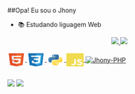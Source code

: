 ##Opa! Eu sou o Jhony

- 📚 Estudando liguagem Web

<div align="center">
  <a href="https://github.com/Jhony07">
  <img height="180em" src="https://github-readme-stats.vercel.app/api?username=jhony07&show_icons=true&theme=vision-friendly-dark&include_all_commits=true&count_private=true"/>
  <img height="180em" src="https://github-readme-stats.vercel.app/api/top-langs/?username=jhony07&layout=compact&langs_count=7&theme=vision-friendly-dark"/>
</div>
  
  <div style="display: inline_block"><br>
    <img align="center" alt="Jhony-HTML" height="30" width="40" src="https://raw.githubusercontent.com/devicons/devicon/master/icons/html5/html5-original.svg">
     <img align="center" alt="Jhony-CSS" height="30" width="40" src="https://raw.githubusercontent.com/devicons/devicon/master/icons/css3/css3-original.svg">
      <img align="center" alt="Jhony-Python" height="30" width="40" src="https://raw.githubusercontent.com/devicons/devicon/master/icons/python/python-original.svg">
      <img align="center" alt="Jhony-Js" height="30" width="40" src="https://raw.githubusercontent.com/devicons/devicon/master/icons/javascript/javascript-plain.svg">
    <img align="center" alt="Jhony-PHP" height="60" width="40" src="https://cdn.jsdelivr.net/gh/devicons/devicon/icons/php/php-original.svg">
  </div>

  ##
  
<div>
  <a href="https://www.instagram.com/jhony._ofc/" target="_blank"><img src="https://img.shields.io/badge/-Instagram-%23E4405F?style=for-the-badge&logo=instagram&logoColor=white" target="_blank"></a>
  <a href = "mailto:contatojonathandev@gmail.com"><img src="https://img.shields.io/badge/-Gmail-%23333?style=for-the-badge&logo=gmail&logoColor=white" target="_blank"></a>
  
</div>
 

